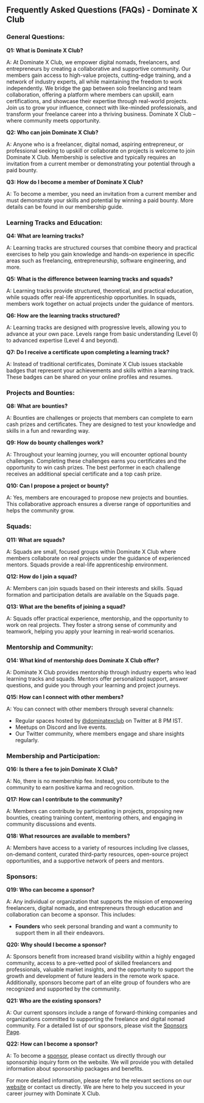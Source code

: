 ## Frequently Asked Questions (FAQs) - Dominate X Club

### General Questions:

**Q1: What is Dominate X Club?**

A: At Dominate X Club, we empower digital nomads, freelancers, and entrepreneurs by creating a collaborative and supportive community. Our members gain access to high-value projects, cutting-edge training, and a network of industry experts, all while maintaining the freedom to work independently. We bridge the gap between solo freelancing and team collaboration, offering a platform where members can upskill, earn certifications, and showcase their expertise through real-world projects. Join us to grow your influence, connect with like-minded professionals, and transform your freelance career into a thriving business. Dominate X Club – where community meets opportunity.

**Q2: Who can join Dominate X Club?**

A: Anyone who is a freelancer, digital nomad, aspiring entrepreneur, or professional seeking to upskill or collaborate on projects is welcome to join Dominate X Club. Membership is selective and typically requires an invitation from a current member or demonstrating your potential through a paid bounty.

**Q3: How do I become a member of Dominate X Club?**

A: To become a member, you need an invitation from a current member and must demonstrate your skills and potential by winning a paid bounty. More details can be found in our membership guide.

### Learning Tracks and Education:

**Q4: What are learning tracks?**

A: Learning tracks are structured courses that combine theory and practical exercises to help you gain knowledge and hands-on experience in specific areas such as freelancing, entrepreneurship, software engineering, and more.

**Q5: What is the difference between learning tracks and squads?**

A: Learning tracks provide structured, theoretical, and practical education, while squads offer real-life apprenticeship opportunities. In squads, members work together on actual projects under the guidance of mentors.

**Q6: How are the learning tracks structured?**

A: Learning tracks are designed with progressive levels, allowing you to advance at your own pace. Levels range from basic understanding (Level 0) to advanced expertise (Level 4 and beyond).

**Q7: Do I receive a certificate upon completing a learning track?**

A: Instead of traditional certificates, Dominate X Club issues stackable badges that represent your achievements and skills within a learning track. These badges can be shared on your online profiles and resumes.

### Projects and Bounties:

**Q8: What are bounties?**

A: Bounties are challenges or projects that members can complete to earn cash prizes and certificates. They are designed to test your knowledge and skills in a fun and rewarding way.

**Q9: How do bounty challenges work?**

A: Throughout your learning journey, you will encounter optional bounty challenges. Completing these challenges earns you certificates and the opportunity to win cash prizes. The best performer in each challenge receives an additional special certificate and a top cash prize.

**Q10: Can I propose a project or bounty?**

A: Yes, members are encouraged to propose new projects and bounties. This collaborative approach ensures a diverse range of opportunities and helps the community grow.

### Squads:

**Q11: What are squads?**

A: Squads are small, focused groups within Dominate X Club where members collaborate on real projects under the guidance of experienced mentors. Squads provide a real-life apprenticeship environment.

**Q12: How do I join a squad?**

A: Members can join squads based on their interests and skills. Squad formation and participation details are available on the Squads page.

**Q13: What are the benefits of joining a squad?**

A: Squads offer practical experience, mentorship, and the opportunity to work on real projects. They foster a strong sense of community and teamwork, helping you apply your learning in real-world scenarios.

### Mentorship and Community:

**Q14: What kind of mentorship does Dominate X Club offer?**

A: Dominate X Club provides mentorship through industry experts who lead learning tracks and squads. Mentors offer personalized support, answer questions, and guide you through your learning and project journeys.

**Q15: How can I connect with other members?**

A: You can connect with other members through several channels:
   - Regular spaces hosted by [@dominatexclub](https://x.com/dominatexclub) on Twitter at 8 PM IST.
   - Meetups on Discord and live events.
   - Our Twitter community, where members engage and share insights regularly.

### Membership and Participation:

**Q16: Is there a fee to join Dominate X Club?**

A: No, there is no membership fee. Instead, you contribute to the community to earn positive karma and recognition.

**Q17: How can I contribute to the community?**

A: Members can contribute by participating in projects, proposing new bounties, creating training content, mentoring others, and engaging in community discussions and events.

**Q18: What resources are available to members?**

A: Members have access to a variety of resources including live classes, on-demand content, curated third-party resources, open-source project opportunities, and a supportive network of peers and mentors.

### Sponsors:

**Q19: Who can become a sponsor?**

A: Any individual or organization that supports the mission of empowering freelancers, digital nomads, and entrepreneurs through education and collaboration can become a sponsor. This includes:
   - **Founders** who seek personal branding and want a community to support them in all their endeavors.

**Q20: Why should I become a sponsor?**

A: Sponsors benefit from increased brand visibility within a highly engaged community, access to a pre-vetted pool of skilled freelancers and professionals, valuable market insights, and the opportunity to support the growth and development of future leaders in the remote work space. Additionally, sponsors become part of an elite group of founders who are recognized and supported by the community.

**Q21: Who are the existing sponsors?**

A: Our current sponsors include a range of forward-thinking companies and organizations committed to supporting the freelance and digital nomad community. For a detailed list of our sponsors, please visit the [Sponsors Page](./sponsors/readme.md).

**Q22: How can I become a sponsor?**

A: To become a [sponsor](./sponsors/readme.md), please contact us directly through our sponsorship inquiry form on the website. We will provide you with detailed information about sponsorship packages and benefits.

For more detailed information, please refer to the relevant sections on our [website](https://dominatetwitter.club) or contact us directly. We are here to help you succeed in your career journey with Dominate X Club.